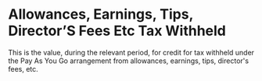 # Allowances, Earnings, Tips, Director’S Fees Etc Tax Withheld
This is the value, during the relevant period, for credit for tax withheld under the Pay As You Go arrangement from allowances, earnings, tips, director's fees, etc.